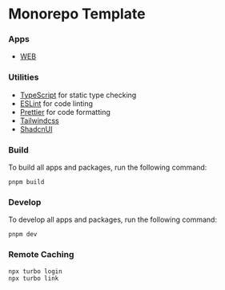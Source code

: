 # Monorepo Template

### Apps

- [WEB](./apps/web/)

### Utilities

- [TypeScript](https://www.typescriptlang.org/) for static type checking
- [ESLint](https://eslint.org/) for code linting
- [Prettier](https://prettier.io) for code formatting
- [Tailwindcss](https://tailwindcss.com/)
- [ShadcnUI](https://ui.shadcn.com/)

### Build

To build all apps and packages, run the following command:

```
pnpm build
```

### Develop

To develop all apps and packages, run the following command:

```
pnpm dev
```

### Remote Caching

```
npx turbo login
npx turbo link
```
